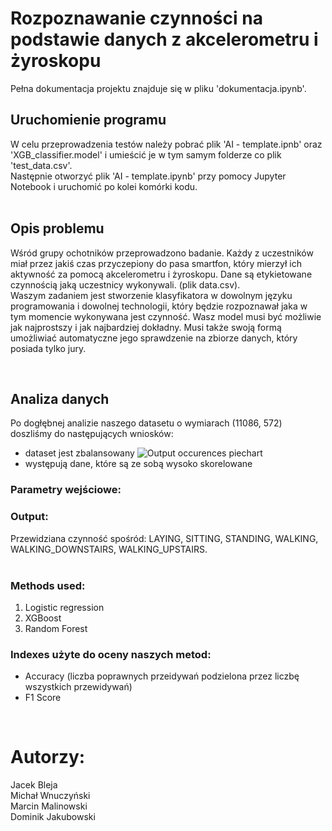 # Rozpoznawanie czynności na podstawie danych z akcelerometru i żyroskopu

Pełna dokumentacja projektu znajduje się w pliku 'dokumentacja.ipynb'.

## Uruchomienie programu

W celu przeprowadzenia testów należy pobrać plik 'AI - template.ipnb' oraz 'XGB_classifier.model' i umieścić je w tym samym folderze co plik 'test_data.csv'. <br>
Następnie otworzyć plik 'AI - template.ipynb' przy pomocy Jupyter Notebook i uruchomić po kolei komórki kodu. <br><br>


## Opis problemu

Wśród grupy ochotników przeprowadzono badanie. Każdy z uczestników miał przez jakiś czas przyczepiony do pasa smartfon, który mierzył ich aktywność za pomocą akcelerometru
i żyroskopu. Dane są etykietowane czynnością jaką uczestnicy wykonywali. (plik data.csv). <br>
Waszym zadaniem jest stworzenie klasyfikatora w dowolnym języku programowania i
dowolnej technologii, który będzie rozpoznawał jaka w tym momencie wykonywana jest
czynność. Wasz model musi być możliwie jak najprostszy i jak najbardziej dokładny. Musi
także swoją formą umożliwiać automatyczne jego sprawdzenie na zbiorze danych, który
posiada tylko jury.

<br>

## Analiza danych

Po dogłębnej analizie naszego datasetu o wymiarach (11086, 572) doszliśmy do następujących wniosków:
- dataset jest zbalansowany 
![Output occurences piechart](/piechart.png) 
- występują dane, które są ze sobą wysoko skorelowane



### Parametry wejściowe:


### Output:
Przewidziana czynność spośród: LAYING, SITTING, STANDING, WALKING, WALKING_DOWNSTAIRS, WALKING_UPSTAIRS.
<br>
<br>

### Methods used:
1.	Logistic regression
2.	XGBoost
3.	Random Forest

### Indexes użyte do oceny naszych metod:
- Accuracy (liczba poprawnych przeidywań podzielona przez liczbę wszystkich przewidywań)
- F1 Score

<br>

# Autorzy:

Jacek Bleja <br>
Michał Wnuczyński <br>
Marcin Malinowski <br>
Dominik Jakubowski<br>
